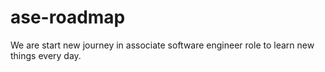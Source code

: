 # ase-roadmap
We are start new journey in associate software engineer role to learn new things every day.

